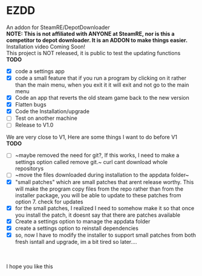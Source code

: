# EZDD
An addon for SteamRE/DepotDownloader
<br>
**NOTE: This is not affiliated with ANYONE at SteamRE, nor is this a competitor to depot downloader. It is an ADDON to make things easier.**
<br>
Installation video Coming Soon!
<br>
This project is NOT released, it is public to test the updating functions
<br>
**TODO**
- [X] code a settings app
- [X] code a small feature that if you run a program by clicking on it rather than the main menu, when you exit it it will exit and not go to the main menu
- [X] Code an app that reverts the old steam game back to the new version
- [X] Flatten bugs
- [X] Code the Installation/upgrade
- [ ] Test on another machine
- [ ] Release to V1.0

We are very close to V1, Here are some things I want to do before V1
<br>
**TODO**
<br>
- [ ] ~maybe removed the need for git?, If this works, I need to make a settings option called remove git.~ curl cant download whole repositorys
- [ ] ~move the files downloaded during installation to the appdata folder~
- [X] "small patches" which are small patches that arent release worthy. This will make the program copy files from the repo rather than from the installer package, you will be able to update to these patches from option 7. check for updates
- [X] for the small patches, I realized I need to somehow make it so that once you install the patch, it doesnt say that there are patches available
- [X] Create a settings option to manage the appdata folder
- [X] create a settings option to reinstall dependencies
- [X] so, now I have to modify the installer to support small patches from both fresh isntall and upgrade, im a bit tired so later....

<br>
<br>
I hope you like this
